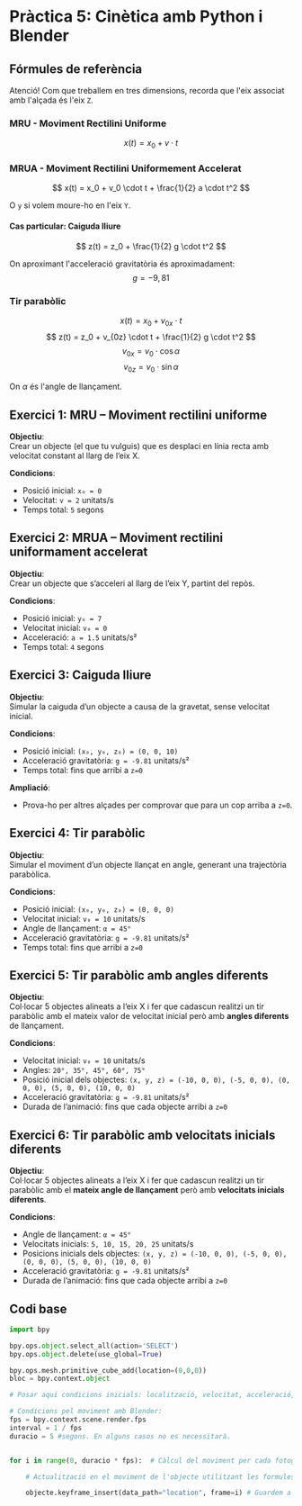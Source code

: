 # Pràctica 5: Cinètica amb Python i Blender

## Fórmules de referència

Atenció! Com que treballem en tres dimensions, recorda que l'eix associat amb l'alçada és l'eix `Z`.

### MRU - Moviment Rectilini Uniforme

$$
x(t) = x_0 + v \cdot t
$$

### MRUA - Moviment Rectilini Uniformement Accelerat

$$
x(t) = x_0 + v_0 \cdot t + \frac{1}{2} a \cdot t^2
$$

O `y` si volem moure-ho en l'eix `Y`.

#### Cas particular: Caiguda lliure

$$
z(t) = z_0 + \frac{1}{2} g \cdot t^2
$$

On aproximant l'acceleració gravitatòria és aproximadament: $$g=-9,81$$

### Tir parabòlic

$$
x(t) = x_0 + v_{0x} \cdot t
$$
$$
z(t) = z_0 + v_{0z} \cdot t + \frac{1}{2} g \cdot t^2
$$
$$
v_{0x} = v_0 \cdot \cos{\alpha}
$$
$$
v_{0z} = v_0 \cdot \sin{\alpha}
$$

On $\alpha$ és l'angle de llançament.

## Exercici 1: MRU – Moviment rectilini uniforme

**Objectiu**:  
Crear un objecte (el que tu vulguis) que es desplaci en línia recta amb velocitat constant al llarg de l’eix X.

**Condicions**:

- Posició inicial: `x₀ = 0`
- Velocitat: `v = 2` unitats/s
- Temps total: `5` segons

## Exercici 2: MRUA – Moviment rectilini uniformament accelerat

**Objectiu**:  
Crear un objecte que s’acceleri al llarg de l’eix Y, partint del repòs.

**Condicions**:

- Posició inicial: `y₀ = 7`
- Velocitat inicial: `v₀ = 0`
- Acceleració: `a = 1.5` unitats/s²
- Temps total: `4` segons

## Exercici 3: Caiguda lliure

**Objectiu**:  
Simular la caiguda d’un objecte a causa de la gravetat, sense velocitat inicial.

**Condicions**:

- Posició inicial: `(x₀, y₀, z₀) = (0, 0, 10)`
- Acceleració gravitatòria: `g = -9.81` unitats/s²
- Temps total: fins que arribi a `z=0`

**Ampliació**:

- Prova-ho per altres alçades per comprovar que para un cop arriba a `z=0`.

## Exercici 4: Tir parabòlic

**Objectiu**:  
Simular el moviment d’un objecte llançat en angle, generant una trajectòria parabòlica.

**Condicions**:

- Posició inicial: `(x₀, y₀, z₀) = (0, 0, 0)`
- Velocitat inicial: `v₀ = 10` unitats/s
- Angle de llançament: `α = 45°`
- Acceleració gravitatòria: `g = -9.81` unitats/s²
- Temps total: fins que arribi a `z=0`

## Exercici 5: Tir parabòlic amb angles diferents

**Objectiu**:  
Col·locar 5 objectes alineats a l’eix X i fer que cadascun realitzi un tir parabòlic amb el mateix valor de velocitat inicial però amb **angles diferents** de llançament.

**Condicions**:

- Velocitat inicial: `v₀ = 10` unitats/s
- Angles: `20°, 35°, 45°, 60°, 75°`
- Posició inicial dels objectes: `(x, y, z) = (-10, 0, 0), (-5, 0, 0), (0, 0, 0), (5, 0, 0), (10, 0, 0)`
- Acceleració gravitatòria: `g = -9.81` unitats/s²
- Durada de l’animació: fins que cada objecte arribi a `z=0`

## Exercici 6: Tir parabòlic amb velocitats inicials diferents

**Objectiu**:  
Col·locar 5 objectes alineats a l’eix X i fer que cadascun realitzi un tir parabòlic amb el **mateix angle de llançament** però amb **velocitats inicials diferents**.

**Condicions**:

- Angle de llançament: `α = 45°`
- Velocitats inicials: `5, 10, 15, 20, 25` unitats/s
- Posicions inicials dels objectes: `(x, y, z) = (-10, 0, 0), (-5, 0, 0), (0, 0, 0), (5, 0, 0), (10, 0, 0)`
- Acceleració gravitatòria: `g = -9.81` unitats/s²
- Durada de l’animació: fins que cada objecte arribi a `z=0`

## Codi base

```python
import bpy

bpy.ops.object.select_all(action='SELECT')
bpy.ops.object.delete(use_global=True)

bpy.ops.mesh.primitive_cube_add(location=(0,0,0))
bloc = bpy.context.object

# Posar aquí condicions inicials: localització, velocitat, acceleració, angle...

# Condicions pel moviment amb Blender:
fps = bpy.context.scene.render.fps
interval = 1 / fps
duracio = 5 #segons. En alguns casos no es necessitarà.


for i in range(0, duracio * fps):  # Càlcul del moviment per cada fotograma de 0 al nombre total de fotogrames segons els segons de duració (duracio * fps). En alguns casos s'haurà de canviar el for per un altre tipus de bucle.

    # Actualització en el moviment de l'objecte utilitzant les formules adequades.

    objecte.keyframe_insert(data_path="location", frame=i) # Guardem a cada frame el canvi del moviment 
```
